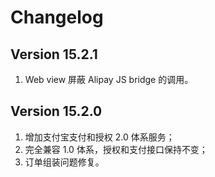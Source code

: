 # Changelog


## Version 15.2.1

1. Web view 屏蔽 Alipay JS bridge 的调用。


## Version 15.2.0

1. 增加支付宝支付和授权 2.0 体系服务；
2. 完全兼容 1.0 体系，授权和支付接口保持不变；
3. 订单组装问题修复。
